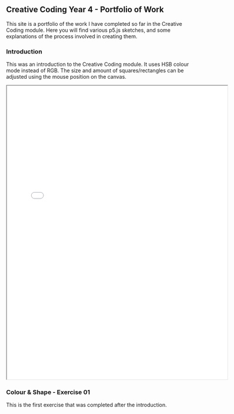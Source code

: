 ## Creative Coding Year 4 - Portfolio of Work

This site is a portfolio of the work I have completed so far in the Creative Coding module. Here you will find various p5.js sketches, and some explanations of the process involved in creating them.


### Introduction

This was an introduction to the Creative Coding module. It uses HSB colour mode instead of RGB. The size and amount of squares/rectangles can be adjusted using the mouse position on the canvas.

<iframe src="Introduction/index.html" width="600px" height="800px"></iframe>


### Colour & Shape - Exercise 01

This is the first exercise that was completed after the introduction. 


